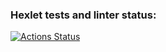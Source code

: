 ### Hexlet tests and linter status:
[![Actions Status](https://github.com/SidorovVladimir/layout-designer-project-56/actions/workflows/hexlet-check.yml/badge.svg)](https://github.com/SidorovVladimir/layout-designer-project-56/actions)